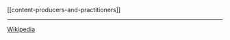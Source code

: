 [[content-producers-and-practitioners]]
***
[Wikipedia](https://en.wikipedia.org/wiki/Bronze_Age_Pervert)
